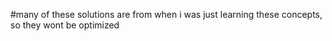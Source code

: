 #many of these solutions are from when i was just learning these concepts, so they wont be optimized
